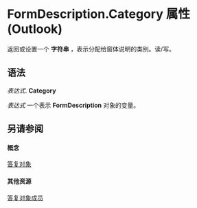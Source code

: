 
# FormDescription.Category 属性 (Outlook)

返回或设置一个 **字符串** ，表示分配给窗体说明的类别。读/写。


## 语法

 _表达式_. **Category**

 _表达式_ 一个表示 **FormDescription** 对象的变量。


## 另请参阅


#### 概念


[答复对象](c88f92c4-4cac-84b3-6118-1150d42d7cff.md)
#### 其他资源


[答复对象成员](664724e9-e74b-32ad-93e4-8d4cb27b3082.md)